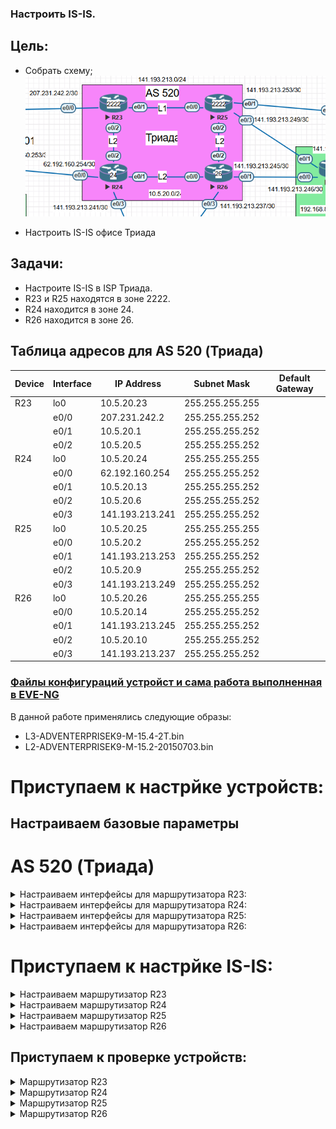 ### Настроить IS-IS.

## Цель:

- Собрать схему;  
   ![img_1.png](img_1.PNG)   

- Настроить IS-IS офисе Триада 

## Задачи:

- Настроите IS-IS в ISP Триада.
- R23 и R25 находятся в зоне 2222.
- R24 находится в зоне 24.
- R26 находится в зоне 26.


## Таблица адресов для AS 520 (Триада)
| Device  | Interface | IP Address      | Subnet Mask     | Default Gateway |
|---------|-----------|-----------------|-----------------|-----------------|
| R23     | lo0       | 10.5.20.23      | 255.255.255.255 |                 |
|         | e0/0      | 207.231.242.2   | 255.255.255.252 |                 |
|         | e0/1      | 10.5.20.1       | 255.255.255.252 |                 |
|         | e0/2      | 10.5.20.5       | 255.255.255.252 |                 |
| R24     | lo0       | 10.5.20.24      | 255.255.255.255 |                 |
|         | e0/0      | 62.192.160.254  | 255.255.255.252 |                 |
|         | e0/1      | 10.5.20.13      | 255.255.255.252 |                 |
|         | e0/2      | 10.5.20.6       | 255.255.255.252 |                 |
|         | e0/3      | 141.193.213.241 | 255.255.255.252 |                 |
| R25     | lo0       | 10.5.20.25      | 255.255.255.255 |                 |
|         | e0/0      | 10.5.20.2       | 255.255.255.252 |                 | 
|         | e0/1      | 141.193.213.253 | 255.255.255.252 |                 |
|         | e0/2      | 10.5.20.9       | 255.255.255.252 |                 |
|         | e0/3      | 141.193.213.249 | 255.255.255.252 |                 |
| R26     | lo0       | 10.5.20.26      | 255.255.255.255 |                 |
|         | e0/0      | 10.5.20.14      | 255.255.255.252 |                 |
|         | e0/1      | 141.193.213.245 | 255.255.255.252 |                 |
|         | e0/2      | 10.5.20.10      | 255.255.255.252 |                 |
|         | e0/3      | 141.193.213.237 | 255.255.255.252 |                 |

### [Файлы конфигураций устройст и сама работа выполненная в EVE-NG ](https://github.com/niknav83/Network-Engineer-Professional/tree/main/labs/lab07/configs)
В данной работе применялись следующие образы:
 - L3-ADVENTERPRISEK9-M-15.4-2T.bin
 - L2-ADVENTERPRISEK9-M-15.2-20150703.bin

# Приступаем к настрйке устройств:

## Настраиваем базовые параметры

# AS 520 (Триада)

<details>

<summary> Настраиваем интерфейсы для маршрутизатора R23: </summary>

```
nterface Loopback0
 no shutdown
 ip address 10.5.20.23 255.255.255.255
!
interface Ethernet0/0
 no shutdown
 ip address 207.231.242.2 255.255.255.252
!
interface Ethernet0/1
 no shutdown
 ip address 10.5.20.1 255.255.255.252
!
interface Ethernet0/2
 no shutdown
 ip address 10.5.20.5 255.255.255.252
!
interface Ethernet0/3
 no shutdown
 no ip address
 shutdown
!
interface Ethernet1/0
 no shutdown
 no ip address
 shutdown
!
interface Ethernet1/1
 no shutdown
 no ip address
 shutdown
!
interface Ethernet1/2
 no shutdown
 no ip address
 shutdown
!
interface Ethernet1/3
 no shutdown
 no ip address
 shutdown
```
</details>

<details>

<summary> Настраиваем интерфейсы для маршрутизатора R24: </summary>

```
interface Loopback0
 no shutdown
 ip address 10.5.20.24 255.255.255.255
!
interface Ethernet0/0
 no shutdown
 ip address 62.192.160.254 255.255.255.252
!
interface Ethernet0/1
 no shutdown
 ip address 10.5.20.13 255.255.255.252
!
interface Ethernet0/2
 no shutdown
 ip address 10.5.20.6 255.255.255.252
!
interface Ethernet0/3
 no shutdown
 ip address 141.193.213.241 255.255.255.252
!
interface Ethernet1/0
 no shutdown
 no ip address
 shutdown
!
interface Ethernet1/1
 no shutdown
 no ip address
 shutdown
!
interface Ethernet1/2
 no shutdown
 no ip address
 shutdown
!
interface Ethernet1/3
 no shutdown
 no ip address
 shutdown
```
</details>


<details>

<summary> Настраиваем интерфейсы для маршрутизатора R25: </summary>

```
interface Loopback0
 no shutdown
 ip address 10.5.20.25 255.255.255.255
!
interface Ethernet0/0
 no shutdown
 ip address 10.5.20.2 255.255.255.252
!
interface Ethernet0/1
 no shutdown
 ip address 141.193.213.253 255.255.255.252
!
interface Ethernet0/2
 no shutdown
 ip address 10.5.20.9 255.255.255.252
!
interface Ethernet0/3
 no shutdown
 ip address 141.193.213.249 255.255.255.252
!
interface Ethernet1/0
 no shutdown
 no ip address
 shutdown
!
interface Ethernet1/1
 no shutdown
 no ip address
 shutdown
!
interface Ethernet1/2
 no shutdown
 no ip address
 shutdown
!
interface Ethernet1/3
 no shutdown
 no ip address
 shutdown
```
</details>


<details>

<summary> Настраиваем интерфейсы для маршрутизатора R26: </summary>

```
interface Loopback0
 no shutdown
 ip address 10.5.20.26 255.255.255.255
!
interface Ethernet0/0
 no shutdown
 ip address 10.5.20.14 255.255.255.252
!
interface Ethernet0/1
 no shutdown
 ip address 141.193.213.245 255.255.255.252
!
interface Ethernet0/2
 no shutdown
 ip address 10.5.20.10 255.255.255.252
!
interface Ethernet0/3
 no shutdown
 ip address 141.193.213.237 255.255.255.252
!
interface Ethernet1/0
 no shutdown
 no ip address
 shutdown
!
interface Ethernet1/1
 no shutdown
 no ip address
 shutdown
!
interface Ethernet1/2
 no shutdown
 no ip address
 shutdown
!
interface Ethernet1/3
 no shutdown
 no ip address
 shutdown
```
</details>

# Приступаем к настрйке IS-IS:

<details>

<summary> Настраиваем маршрутизатор R23 </summary>

```
!
interface Loopback0
 no shutdown
 ip address 10.5.20.23 255.255.255.255
 ip router isis Underlay
!
!
interface Ethernet0/1
 no shutdown
 ip address 10.5.20.1 255.255.255.252
 ip router isis Underlay
!
interface Ethernet0/2
 no shutdown
 ip address 10.5.20.5 255.255.255.252
 ip router isis Underlay
!
router isis Underlay
 net 49.2222.0010.0005.2023.00
 metric-style wide
 log-adjacency-changes
 passive-interface default
 no passive-interface Ethernet0/1
 no passive-interface Ethernet0/2
 no passive-interface Loopback0
!

```
</details>


<details>

<summary> Настраиваем маршрутизатор R24 </summary>

```
interface Loopback0
 no shutdown
 ip address 10.5.20.24 255.255.255.255
 ip router isis Underlay
!
interface Ethernet0/1
 no shutdown
 ip address 10.5.20.13 255.255.255.252
 ip router isis Underlay
!
interface Ethernet0/2
 no shutdown
 ip address 10.5.20.6 255.255.255.252
 ip router isis Underlay
!
router isis Underlay
 net 49.0024.0010.0005.2024.00
 is-type level-2-only
 metric-style wide
 log-adjacency-changes
 passive-interface default
 no passive-interface Ethernet0/1
 no passive-interface Ethernet0/2
 no passive-interface Loopback0
!

```
</details>


<details>

<summary> Настраиваем маршрутизатор R25 </summary>

```
!
interface Loopback0
 no shutdown
 ip address 10.5.20.25 255.255.255.255
 ip router isis Underlay
!
interface Ethernet0/0
 no shutdown
 ip address 10.5.20.2 255.255.255.252
 ip router isis Underlay
!
interface Ethernet0/2
 no shutdown
 ip address 10.5.20.9 255.255.255.252
 ip router isis Underlay
!
router isis Underlay
 net 49.2222.0010.0005.2025.00
 metric-style wide
 log-adjacency-changes
 passive-interface default
 no passive-interface Ethernet0/0
 no passive-interface Ethernet0/2
 no passive-interface Loopback0
!

```
</details>


<details>

<summary> Настраиваем маршрутизатор R26 </summary>

```
!
interface Loopback0
 no shutdown
 ip address 10.5.20.26 255.255.255.255
 ip router isis Underlay
!
interface Ethernet0/0
 no shutdown
 ip address 10.5.20.14 255.255.255.252
 ip router isis Underlay
!
interface Ethernet0/2
 no shutdown
 ip address 10.5.20.10 255.255.255.252
 ip router isis Underlay
!
router isis Underlay
 net 49.0026.0010.0005.2026.00
 is-type level-2-only
 metric-style wide
 log-adjacency-changes
 passive-interface default
 no passive-interface Ethernet0/0
 no passive-interface Ethernet0/2
 no passive-interface Loopback0
!

```
</details>



## Приступаем к проверке устройств:

<details>

<summary> Маршрутизатор R23 </summary>

```
R23#show isis hostname
Level  System ID      Dynamic Hostname  (Underlay)
 2     0010.0005.2025 R25
 2     0010.0005.2024 R24
 2     0010.0005.2026 R26
     * 0010.0005.2023 R23
R23#
R23#show isis database

Tag Underlay:
IS-IS Level-1 Link State Database:
LSPID                 LSP Seq Num  LSP Checksum  LSP Holdtime      ATT/P/OL
R23.00-00           * 0x0000000A   0xC7E4        1077              1/0/0
R25.00-00             0x00000005   0xDB0D        980               1/0/0
R25.01-00             0x00000002   0x50E7        834               0/0/0
IS-IS Level-2 Link State Database:
LSPID                 LSP Seq Num  LSP Checksum  LSP Holdtime      ATT/P/OL
R23.00-00           * 0x0000000B   0x0CB4        970               0/0/0
R24.00-00             0x00000004   0xAE7B        438               0/0/0
R24.02-00             0x00000002   0x6061        1004              0/0/0
R25.00-00             0x00000005   0x8246        438               0/0/0
R25.01-00             0x00000002   0x6858        723               0/0/0
R26.00-00             0x00000004   0x069A        1131              0/0/0
R26.01-00             0x00000002   0x7D40        1164              0/0/0
R26.02-00             0x00000001   0x8C30        437               0/0/0
R23#
R23#show ip route isis
Codes: L - local, C - connected, S - static, R - RIP, M - mobile, B - BGP
       D - EIGRP, EX - EIGRP external, O - OSPF, IA - OSPF inter area
       N1 - OSPF NSSA external type 1, N2 - OSPF NSSA external type 2
       E1 - OSPF external type 1, E2 - OSPF external type 2
       i - IS-IS, su - IS-IS summary, L1 - IS-IS level-1, L2 - IS-IS level-2
       ia - IS-IS inter area, * - candidate default, U - per-user static route
       o - ODR, P - periodic downloaded static route, H - NHRP, l - LISP
       + - replicated route, % - next hop override

Gateway of last resort is not set

      10.0.0.0/8 is variably subnetted, 10 subnets, 2 masks
i L1     10.5.20.8/30 [115/20] via 10.5.20.2, 00:20:22, Ethernet0/1
i L2     10.5.20.12/30 [115/20] via 10.5.20.6, 00:15:22, Ethernet0/2
i L2     10.5.20.24/32 [115/20] via 10.5.20.6, 00:15:22, Ethernet0/2
i L1     10.5.20.25/32 [115/20] via 10.5.20.2, 00:20:22, Ethernet0/1
i L2     10.5.20.26/32 [115/30] via 10.5.20.6, 00:12:39, Ethernet0/2
                       [115/30] via 10.5.20.2, 00:12:39, Ethernet0/1
      62.0.0.0/30 is subnetted, 1 subnets
i L2     62.192.160.252 [115/10] via 10.5.20.6, 00:15:22, Ethernet0/2
      141.193.0.0/30 is subnetted, 5 subnets
i L2     141.193.213.236 [115/20] via 10.5.20.6, 00:12:39, Ethernet0/2
                         [115/20] via 10.5.20.2, 00:12:39, Ethernet0/1
i L2     141.193.213.240 [115/10] via 10.5.20.6, 00:15:22, Ethernet0/2
i L2     141.193.213.244 [115/20] via 10.5.20.6, 00:12:39, Ethernet0/2
                         [115/20] via 10.5.20.2, 00:12:39, Ethernet0/1
i L1     141.193.213.248 [115/10] via 10.5.20.2, 00:20:22, Ethernet0/1
i L1     141.193.213.252 [115/10] via 10.5.20.2, 00:20:22, Ethernet0/1
R23#


```
</details>


<details>

<summary> Маршрутизатор R24 </summary>

```
R24#show isis hostname
Level  System ID      Dynamic Hostname  (Underlay)
 2     0010.0005.2025 R25
     * 0010.0005.2024 R24
 2     0010.0005.2026 R26
 2     0010.0005.2023 R23
R24#
R24#show isis database

Tag Underlay:
IS-IS Level-2 Link State Database:
LSPID                 LSP Seq Num  LSP Checksum  LSP Holdtime      ATT/P/OL
R23.00-00             0x0000000B   0x0CB4        794               0/0/0
R24.00-00           * 0x00000005   0xAC7C        1115              0/0/0
R24.02-00           * 0x00000002   0x6061        833               0/0/0
R25.00-00             0x00000006   0x8047        1125              0/0/0
R25.01-00             0x00000002   0x6858        548               0/0/0
R26.00-00             0x00000004   0x069A        959               0/0/0
R26.01-00             0x00000002   0x7D40        992               0/0/0
R26.02-00             0x00000002   0x8A31        1043              0/0/0
R24#
R24#show ip route isis
Codes: L - local, C - connected, S - static, R - RIP, M - mobile, B - BGP
       D - EIGRP, EX - EIGRP external, O - OSPF, IA - OSPF inter area
       N1 - OSPF NSSA external type 1, N2 - OSPF NSSA external type 2
       E1 - OSPF external type 1, E2 - OSPF external type 2
       i - IS-IS, su - IS-IS summary, L1 - IS-IS level-1, L2 - IS-IS level-2
       ia - IS-IS inter area, * - candidate default, U - per-user static route
       o - ODR, P - periodic downloaded static route, H - NHRP, l - LISP
       + - replicated route, % - next hop override

Gateway of last resort is not set

      10.0.0.0/8 is variably subnetted, 10 subnets, 2 masks
i L2     10.5.20.0/30 [115/20] via 10.5.20.5, 00:18:17, Ethernet0/2
i L2     10.5.20.8/30 [115/20] via 10.5.20.14, 00:15:32, Ethernet0/1
i L2     10.5.20.23/32 [115/20] via 10.5.20.5, 00:18:17, Ethernet0/2
i L2     10.5.20.25/32 [115/30] via 10.5.20.14, 00:15:32, Ethernet0/1
                       [115/30] via 10.5.20.5, 00:15:32, Ethernet0/2
i L2     10.5.20.26/32 [115/20] via 10.5.20.14, 00:15:32, Ethernet0/1
      141.193.0.0/16 is variably subnetted, 6 subnets, 2 masks
i L2     141.193.213.236/30 [115/10] via 10.5.20.14, 00:15:32, Ethernet0/1
i L2     141.193.213.244/30 [115/10] via 10.5.20.14, 00:15:32, Ethernet0/1
i L2     141.193.213.248/30 [115/20] via 10.5.20.14, 00:15:32, Ethernet0/1
                            [115/20] via 10.5.20.5, 00:15:32, Ethernet0/2
i L2     141.193.213.252/30 [115/20] via 10.5.20.14, 00:15:32, Ethernet0/1
                            [115/20] via 10.5.20.5, 00:15:32, Ethernet0/2
      207.231.242.0/30 is subnetted, 1 subnets
i L2     207.231.242.0 [115/10] via 10.5.20.5, 00:18:17, Ethernet0/2
R24#


```
</details>


<details>

<summary> Маршрутизатор R25 </summary>

```
R25#show isis hostname
Level  System ID      Dynamic Hostname  (Underlay)
     * 0010.0005.2025 R25
 2     0010.0005.2024 R24
 2     0010.0005.2026 R26
 2     0010.0005.2023 R23
R25#
R25#show isis database

Tag Underlay:
IS-IS Level-1 Link State Database:
LSPID                 LSP Seq Num  LSP Checksum  LSP Holdtime      ATT/P/OL
R23.00-00             0x0000000A   0xC7E4        810               1/0/0
R25.00-00           * 0x00000005   0xDB0D        717               1/0/0
R25.01-00           * 0x00000002   0x50E7        571               0/0/0
IS-IS Level-2 Link State Database:
LSPID                 LSP Seq Num  LSP Checksum  LSP Holdtime      ATT/P/OL
R23.00-00             0x0000000B   0x0CB4        703               0/0/0
R24.00-00             0x00000005   0xAC7C        1020              0/0/0
R24.02-00             0x00000002   0x6061        738               0/0/0
R25.00-00           * 0x00000006   0x8047        1038              0/0/0
R25.01-00           * 0x00000003   0x6659        1149              0/0/0
R26.00-00             0x00000004   0x069A        868               0/0/0
R26.01-00             0x00000002   0x7D40        901               0/0/0
R26.02-00             0x00000002   0x8A31        952               0/0/0
R25#
R25#show ip route isis
Codes: L - local, C - connected, S - static, R - RIP, M - mobile, B - BGP
       D - EIGRP, EX - EIGRP external, O - OSPF, IA - OSPF inter area
       N1 - OSPF NSSA external type 1, N2 - OSPF NSSA external type 2
       E1 - OSPF external type 1, E2 - OSPF external type 2
       i - IS-IS, su - IS-IS summary, L1 - IS-IS level-1, L2 - IS-IS level-2
       ia - IS-IS inter area, * - candidate default, U - per-user static route
       o - ODR, P - periodic downloaded static route, H - NHRP, l - LISP
       + - replicated route, % - next hop override

Gateway of last resort is not set

      10.0.0.0/8 is variably subnetted, 10 subnets, 2 masks
i L1     10.5.20.4/30 [115/20] via 10.5.20.1, 00:24:46, Ethernet0/0
i L2     10.5.20.12/30 [115/20] via 10.5.20.10, 00:17:02, Ethernet0/2
i L1     10.5.20.23/32 [115/20] via 10.5.20.1, 00:24:46, Ethernet0/0
i L2     10.5.20.24/32 [115/30] via 10.5.20.10, 00:17:02, Ethernet0/2
                       [115/30] via 10.5.20.1, 00:17:02, Ethernet0/0
i L2     10.5.20.26/32 [115/20] via 10.5.20.10, 00:17:02, Ethernet0/2
      62.0.0.0/30 is subnetted, 1 subnets
i L2     62.192.160.252 [115/20] via 10.5.20.10, 00:17:02, Ethernet0/2
                        [115/20] via 10.5.20.1, 00:17:02, Ethernet0/0
      141.193.0.0/16 is variably subnetted, 7 subnets, 2 masks
i L2     141.193.213.236/30 [115/10] via 10.5.20.10, 00:17:02, Ethernet0/2
i L2     141.193.213.240/30 [115/20] via 10.5.20.10, 00:17:02, Ethernet0/2
                            [115/20] via 10.5.20.1, 00:17:02, Ethernet0/0
i L2     141.193.213.244/30 [115/10] via 10.5.20.10, 00:17:02, Ethernet0/2
      207.231.242.0/30 is subnetted, 1 subnets
i L1     207.231.242.0 [115/10] via 10.5.20.1, 00:24:46, Ethernet0/0


```
</details>


<details>

<summary> Маршрутизатор R26 </summary>

```
R26#show  isis hostname
Level  System ID      Dynamic Hostname  (Underlay)
 2     0010.0005.2025 R25
 2     0010.0005.2024 R24
     * 0010.0005.2026 R26
 2     0010.0005.2023 R23
R26#
R26#show  isis database

Tag Underlay:
IS-IS Level-2 Link State Database:
LSPID                 LSP Seq Num  LSP Checksum  LSP Holdtime      ATT/P/OL
R23.00-00             0x0000000B   0x0CB4        612               0/0/0
R24.00-00             0x00000005   0xAC7C        933               0/0/0
R24.02-00             0x00000002   0x6061        650               0/0/0
R25.00-00             0x00000006   0x8047        947               0/0/0
R25.01-00             0x00000003   0x6659        1058              0/0/0
R26.00-00           * 0x00000004   0x069A        781               0/0/0
R26.01-00           * 0x00000002   0x7D40        814               0/0/0
R26.02-00           * 0x00000002   0x8A31        864               0/0/0
R26#
R26#show ip route isis
Codes: L - local, C - connected, S - static, R - RIP, M - mobile, B - BGP
       D - EIGRP, EX - EIGRP external, O - OSPF, IA - OSPF inter area
       N1 - OSPF NSSA external type 1, N2 - OSPF NSSA external type 2
       E1 - OSPF external type 1, E2 - OSPF external type 2
       i - IS-IS, su - IS-IS summary, L1 - IS-IS level-1, L2 - IS-IS level-2
       ia - IS-IS inter area, * - candidate default, U - per-user static route
       o - ODR, P - periodic downloaded static route, H - NHRP, l - LISP
       + - replicated route, % - next hop override

Gateway of last resort is not set

      10.0.0.0/8 is variably subnetted, 10 subnets, 2 masks
i L2     10.5.20.0/30 [115/20] via 10.5.20.9, 00:18:34, Ethernet0/2
i L2     10.5.20.4/30 [115/20] via 10.5.20.13, 00:18:34, Ethernet0/0
i L2     10.5.20.23/32 [115/30] via 10.5.20.13, 00:18:24, Ethernet0/0
                       [115/30] via 10.5.20.9, 00:18:24, Ethernet0/2
i L2     10.5.20.24/32 [115/20] via 10.5.20.13, 00:18:34, Ethernet0/0
i L2     10.5.20.25/32 [115/20] via 10.5.20.9, 00:18:34, Ethernet0/2
      62.0.0.0/30 is subnetted, 1 subnets
i L2     62.192.160.252 [115/10] via 10.5.20.13, 00:18:34, Ethernet0/0
      141.193.0.0/16 is variably subnetted, 7 subnets, 2 masks
i L2     141.193.213.240/30 [115/10] via 10.5.20.13, 00:18:34, Ethernet0/0
i L2     141.193.213.248/30 [115/10] via 10.5.20.9, 00:18:34, Ethernet0/2
i L2     141.193.213.252/30 [115/10] via 10.5.20.9, 00:18:34, Ethernet0/2
      207.231.242.0/30 is subnetted, 1 subnets
i L2     207.231.242.0 [115/20] via 10.5.20.13, 00:18:24, Ethernet0/0
                       [115/20] via 10.5.20.9, 00:18:24, Ethernet0/2


```
</details>






















